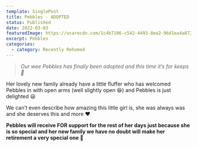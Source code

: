 ```yaml
---
template: SinglePost
title: Pebbles - ADOPTED
status: Published
date: 2022-03-03
featuredImage: https://ucarecdn.com/1c4b7106-c542-4493-8ea2-96d1ea4a8721/-/crop/526x441/0,197/-/preview/
excerpt: Pebbles
categories:
  - category: Recently Rehomed
---
```

> *Our wee Pebbles has finally been adopted and this time it’s for keeps 🥰*


Her lovely new family already have a little fluffer who has welcomed Pebbles in with open arms (well slightly open 😆) and Pebbles is just delighted 😃


We can’t even describe how amazing this little girl is, she was always was and she deserves this and more ❤️


**Pebbles will receive FOR support for the rest of her days just because she is so special and her new family we have no doubt will make her retirement a very special one 🥰**